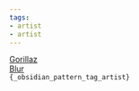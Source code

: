 ```yaml
---
tags:
- artist
- artist
---
```

   
[Gorillaz](./Gorillaz.md)   
[Blur](./Blur.md)   
`{_obsidian_pattern_tag_artist}`
